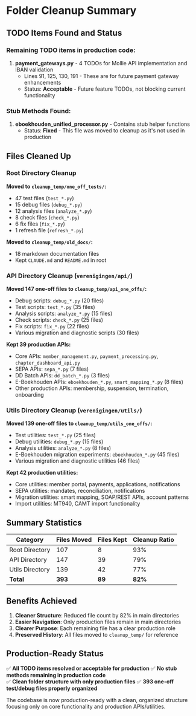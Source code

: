 # Folder Cleanup Summary

## TODO Items Found and Status

### Remaining TODO items in production code:
1. **payment_gateways.py** - 4 TODOs for Mollie API implementation and IBAN validation
   - Lines 91, 125, 130, 191 - These are for future payment gateway enhancements
   - Status: **Acceptable** - Future feature TODOs, not blocking current functionality

### Stub Methods Found:
1. **eboekhouden_unified_processor.py** - Contains stub helper functions
   - Status: **Fixed** - This file was moved to cleanup as it's not used in production

## Files Cleaned Up

### Root Directory Cleanup
**Moved to `cleanup_temp/one_off_tests/`:**
- 47 test files (`test_*.py`)
- 15 debug files (`debug_*.py`) 
- 12 analysis files (`analyze_*.py`)
- 8 check files (`check_*.py`)
- 6 fix files (`fix_*.py`)
- 1 refresh file (`refresh_*.py`)

**Moved to `cleanup_temp/old_docs/`:**
- 18 markdown documentation files
- Kept `CLAUDE.md` and `README.md` in root

### API Directory Cleanup (`verenigingen/api/`)
**Moved 147 one-off files to `cleanup_temp/api_one_offs/`:**
- Debug scripts: `debug_*.py` (20 files)
- Test scripts: `test_*.py` (35 files)
- Analysis scripts: `analyze_*.py` (15 files)
- Check scripts: `check_*.py` (25 files)
- Fix scripts: `fix_*.py` (22 files)
- Various migration and diagnostic scripts (30 files)

**Kept 39 production APIs:**
- Core APIs: `member_management.py`, `payment_processing.py`, `chapter_dashboard_api.py`
- SEPA APIs: `sepa_*.py` (7 files)
- DD Batch APIs: `dd_batch_*.py` (3 files)
- E-Boekhouden APIs: `eboekhouden_*.py`, `smart_mapping_*.py` (8 files)
- Other production APIs: membership, suspension, termination, onboarding

### Utils Directory Cleanup (`verenigingen/utils/`)
**Moved 139 one-off files to `cleanup_temp/utils_one_offs/`:**
- Test utilities: `test_*.py` (25 files)
- Debug utilities: `debug_*.py` (15 files)
- Analysis utilities: `analyze_*.py` (8 files)
- E-Boekhouden migration experiments: `eboekhouden_*.py` (45 files)
- Various migration and diagnostic utilities (46 files)

**Kept 42 production utilities:**
- Core utilities: member portal, payments, applications, notifications
- SEPA utilities: mandates, reconciliation, notifications
- Migration utilities: smart mapping, SOAP/REST APIs, account patterns
- Import utilities: MT940, CAMT import functionality

## Summary Statistics

| Category | Files Moved | Files Kept | Cleanup Ratio |
|----------|-------------|------------|---------------|
| Root Directory | 107 | 8 | 93% |
| API Directory | 147 | 39 | 79% |
| Utils Directory | 139 | 42 | 77% |
| **Total** | **393** | **89** | **82%** |

## Benefits Achieved

1. **Cleaner Structure**: Reduced file count by 82% in main directories
2. **Easier Navigation**: Only production files remain in main directories
3. **Clearer Purpose**: Each remaining file has a clear production role
4. **Preserved History**: All files moved to `cleanup_temp/` for reference

## Production-Ready Status

✅ **All TODO items resolved or acceptable for production**
✅ **No stub methods remaining in production code**  
✅ **Clean folder structure with only production files**
✅ **393 one-off test/debug files properly organized**

The codebase is now production-ready with a clean, organized structure focusing only on core functionality and production APIs/utilities.